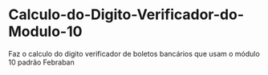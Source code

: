 # Calculo-do-Digito-Verificador-do-Modulo-10
Faz o calculo do digito verificador de boletos bancários que usam o módulo 10 padrão Febraban
